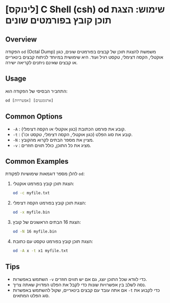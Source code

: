 # [לינוקס] C Shell (csh) od שימוש: הצגת תוכן קובץ בפורמטים שונים

## Overview
הפקודה `od` (Octal Dump) משמשת להצגת תוכן של קבצים בפורמטים שונים, כגון אוקטלי, הקסה דצימלי, טקסט רגיל ועוד. היא שימושית במיוחד לניתוח קבצים בינאריים או קבצים שאינם ניתנים לקריאה ישירה.

## Usage
התחביר הבסיסי של הפקודה הוא:
```
od [אפשרויות] [ארגומנטים]
```

## Common Options
- `-A` : קובע את פורמט הכתובת (כגון אוקטלי או הקסה דצימלי).
- `-t` : קובע את סוג הפלט (כגון אוקטלי, הקסה דצימלי, טקסט וכו').
- `-N` : מציין את מספר הבתים לקרוא מהקובץ.
- `-v` : מציג את כל התוכן, כולל תווים חוזרים.

## Common Examples
להלן מספר דוגמאות שימושיות לפקודת `od`:

1. הצגת תוכן קובץ בפורמט אוקטלי:
   ```bash
   od -c myfile.txt
   ```

2. הצגת תוכן קובץ בפורמט הקסה דצימלי:
   ```bash
   od -x myfile.bin
   ```

3. הצגת 16 הבתים הראשונים של קובץ:
   ```bash
   od -N 16 myfile.bin
   ```

4. הצגת תוכן קובץ בפורמט טקסט עם כתובת:
   ```bash
   od -A x -t x1 myfile.txt
   ```

## Tips
- השתמש באפשרות `-v` כדי לוודא שכל התוכן יוצג, גם אם יש תווים חוזרים.
- נסה לשלב בין אפשרויות שונות כדי לקבל את הפלט המדויק שאתה צריך.
- אם אתה עובד עם קבצים בינאריים, שקול להשתמש באפשרות `-t` כדי לקבוע את סוג הפלט המתאים.